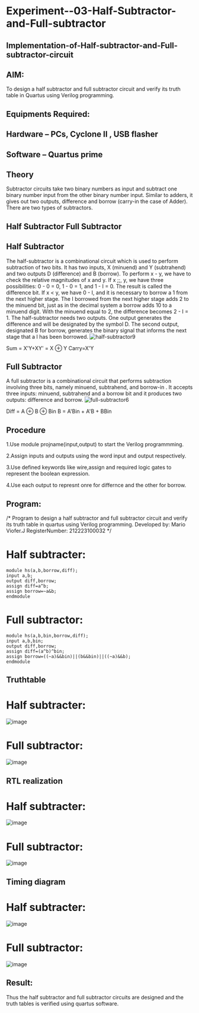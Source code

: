 # Experiment--03-Half-Subtractor-and-Full-subtractor
## Implementation-of-Half-subtractor-and-Full-subtractor-circuit
## AIM:
To design a half subtractor and full subtractor circuit and verify its truth table in Quartus using Verilog programming.

## Equipments Required:
## Hardware – PCs, Cyclone II , USB flasher
## Software – Quartus prime
## Theory
Subtractor circuits take two binary numbers as input and subtract one binary number input from the other binary number input. Similar to adders, it gives out two outputs, difference and borrow (carry-in the case of Adder). There are two types of subtractors.

## Half Subtractor Full Subtractor
## Half Subtractor
The half-subtractor is a combinational circuit which is used to perform subtraction of two bits. It has two inputs, X (minuend) and Y (subtrahend) and two outputs D (difference) and B (borrow). To perform x - y, we have to check the relative magnitudes of x and y. If x ;;, y, we have three possibilities: 0 - 0 = 0, 1 - 0 = 1, and 1 - I = 0. The result is called the difference bit. If x < y, we have 0 - I, and it is necessary to borrow a 1 from the next higher stage. The I borrowed from the next higher stage adds 2 to the minuend bit, just as in the decimal system a borrow adds 10 to a minuend digit. With the minuend equal to 2, the difference becomes 2 - I = 1. The half-subtractor needs two outputs. One output generates the difference and will be designated by the symbol D. The second output, designated B for borrow, generates the binary signal that informs the next stage that a I has been borrowed.
![half-subtractor9](https://user-images.githubusercontent.com/36288975/166112538-58c3bc7c-ee5d-4e6a-ac8d-8e8328efe27a.png)


Sum = X'Y+XY' = X ⊕ Y
Carry=X'Y

## Full Subtractor
A full subtractor is a combinational circuit that performs subtraction involving three bits, namely minuend, subtrahend, and borrow-in . It accepts three inputs: minuend, subtrahend and a borrow bit and it produces two outputs: difference and borrow. 
![full-subtractor6](https://user-images.githubusercontent.com/36288975/166112541-24c68359-3de8-4674-ae22-8272ffc385ed.png)


Diff = A ⊕ B ⊕ Bin B = A'Bin + A'B + BBin

## Procedure
1.Use module projname(input,output) to start the Verilog programmming.

2.Assign inputs and outputs using the word input and output respectively.

3.Use defined keywords like wire,assign and required logic gates to represent the boolean expression.

4.Use each output to represnt onre for differnce and the other for borrow.
## Program:
/*
Program to design a half subtractor and full subtractor circuit and verify its truth table in quartus using Verilog programming.
Developed by: Mario Viofer.J
RegisterNumber:  212223100032
*/
# Half subtracter:
```
module hs(a,b,borrow,diff);
input a,b;
output diff,borrow;
assign diff=a^b;
assign borrow=~a&b;
endmodule
```
# Full subtractor:
```
module hs(a,b,bin,borrow,diff);
input a,b,bin;
output diff,borrow;
assign diff=(a^b)^bin;
assign borrow=((~a)&&bin)||(b&&bin)||((~a)&&b);
endmodule
```
## Truthtable
# Half subtracter:
![image](https://github.com/2005Mukesh/Experiment--03-Half-Subtractor-and-Full-subtractor/assets/138849308/cafcab94-c5ac-4e89-a47b-16cf7d922861)

# Full subtractor:
![image](https://github.com/2005Mukesh/Experiment--03-Half-Subtractor-and-Full-subtractor/assets/138849308/2e5210ef-713c-4dd4-879c-aecb4e1d1999)

##  RTL realization
# Half subtracter:
![image](https://github.com/2005Mukesh/Experiment--03-Half-Subtractor-and-Full-subtractor/assets/138849308/fc2a2357-d802-4223-88c9-67796fc68790)

# Full subtractor:
![image](https://github.com/2005Mukesh/Experiment--03-Half-Subtractor-and-Full-subtractor/assets/138849308/330dd7be-3bad-4097-9678-be20d7de5f79)

## Timing diagram 
# Half subtracter:
![image](https://github.com/2005Mukesh/Experiment--03-Half-Subtractor-and-Full-subtractor/assets/138849308/4d10adef-34a8-40c3-a34c-405a4288f73f)

# Full subtractor:
![image](https://github.com/2005Mukesh/Experiment--03-Half-Subtractor-and-Full-subtractor/assets/138849308/38608d41-e841-42cf-9d47-30c42e563aa1)

## Result:
Thus the half subtractor and full subtractor circuits are designed and the truth tables is verified using quartus software.
